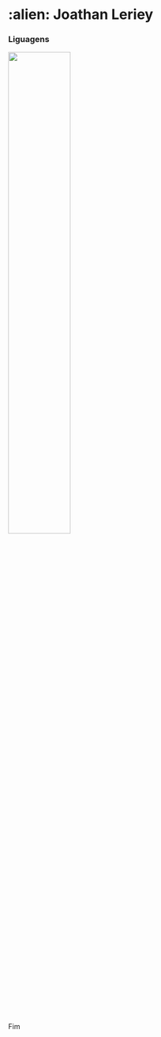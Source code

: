 <h1>:alien: Joathan Leriey</h1>

<h3> Liguagens </h3>

<img src="https://cdn.jsdelivr.net/gh/devicons/devicon@latest/icons/javascript/javascript-original.svg" width= "50%" >

<p>Fim</p>